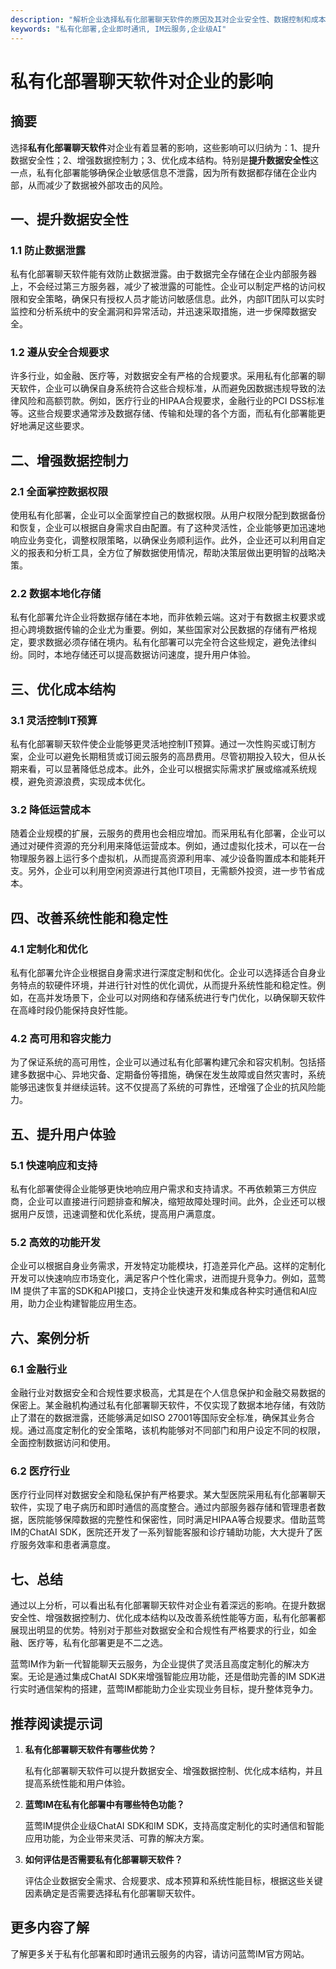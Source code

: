 ```yaml
---
description: "解析企业选择私有化部署聊天软件的原因及其对企业安全性、数据控制和成本效益的影响。"
keywords: "私有化部署,企业即时通讯, IM云服务,企业级AI"
---
```

# 私有化部署聊天软件对企业的影响

## 摘要

选择**私有化部署聊天软件**对企业有着显著的影响，这些影响可以归纳为：1、提升数据安全性；2、增强数据控制力；3、优化成本结构。特别是**提升数据安全性**这一点，私有化部署能够确保企业敏感信息不泄露，因为所有数据都存储在企业内部，从而减少了数据被外部攻击的风险。

## 一、提升数据安全性

### 1.1 防止数据泄露

私有化部署聊天软件能有效防止数据泄露。由于数据完全存储在企业内部服务器上，不会经过第三方服务器，减少了被泄露的可能性。企业可以制定严格的访问权限和安全策略，确保只有授权人员才能访问敏感信息。此外，内部IT团队可以实时监控和分析系统中的安全漏洞和异常活动，并迅速采取措施，进一步保障数据安全。

### 1.2 遵从安全合规要求

许多行业，如金融、医疗等，对数据安全有严格的合规要求。采用私有化部署的聊天软件，企业可以确保自身系统符合这些合规标准，从而避免因数据违规导致的法律风险和高额罚款。例如，医疗行业的HIPAA合规要求，金融行业的PCI DSS标准等。这些合规要求通常涉及数据存储、传输和处理的各个方面，而私有化部署能更好地满足这些要求。

## 二、增强数据控制力

### 2.1 全面掌控数据权限

使用私有化部署，企业可以全面掌控自己的数据权限。从用户权限分配到数据备份和恢复，企业可以根据自身需求自由配置。有了这种灵活性，企业能够更加迅速地响应业务变化，调整权限策略，以确保业务顺利运作。此外，企业还可以利用自定义的报表和分析工具，全方位了解数据使用情况，帮助决策层做出更明智的战略决策。

### 2.2 数据本地化存储

私有化部署允许企业将数据存储在本地，而非依赖云端。这对于有数据主权要求或担心跨境数据传输的企业尤为重要。例如，某些国家对公民数据的存储有严格规定，要求数据必须存储在境内。私有化部署可以完全符合这些规定，避免法律纠纷。同时，本地存储还可以提高数据访问速度，提升用户体验。

## 三、优化成本结构

### 3.1 灵活控制IT预算

私有化部署聊天软件使企业能够更灵活地控制IT预算。通过一次性购买或订制方案，企业可以避免长期租赁或订阅云服务的高昂费用。尽管初期投入较大，但从长期来看，可以显著降低总成本。此外，企业可以根据实际需求扩展或缩减系统规模，避免资源浪费，实现成本优化。

### 3.2 降低运营成本

随着企业规模的扩展，云服务的费用也会相应增加。而采用私有化部署，企业可以通过对硬件资源的充分利用来降低运营成本。例如，通过虚拟化技术，可以在一台物理服务器上运行多个虚拟机，从而提高资源利用率、减少设备购置成本和能耗开支。另外，企业可以利用空闲资源进行其他IT项目，无需额外投资，进一步节省成本。

## 四、改善系统性能和稳定性

### 4.1 定制化和优化

私有化部署允许企业根据自身需求进行深度定制和优化。企业可以选择适合自身业务特点的软硬件环境，并进行针对性的优化调优，从而提升系统性能和稳定性。例如，在高并发场景下，企业可以对网络和存储系统进行专门优化，以确保聊天软件在高峰时段仍能保持良好性能。

### 4.2 高可用和容灾能力

为了保证系统的高可用性，企业可以通过私有化部署构建冗余和容灾机制。包括搭建多数据中心、异地灾备、定期备份等措施，确保在发生故障或自然灾害时，系统能够迅速恢复并继续运转。这不仅提高了系统的可靠性，还增强了企业的抗风险能力。

## 五、提升用户体验

### 5.1 快速响应和支持

私有化部署使得企业能够更快地响应用户需求和支持请求。不再依赖第三方供应商，企业可以直接进行问题排查和解决，缩短故障处理时间。此外，企业还可以根据用户反馈，迅速调整和优化系统，提高用户满意度。

### 5.2 高效的功能开发

企业可以根据自身业务需求，开发特定功能模块，打造差异化产品。这样的定制化开发可以快速响应市场变化，满足客户个性化需求，进而提升竞争力。例如，蓝莺IM 提供了丰富的SDK和API接口，支持企业快速开发和集成各种实时通信和AI应用，助力企业构建智能应用生态。

## 六、案例分析

### 6.1 金融行业

金融行业对数据安全和合规性要求极高，尤其是在个人信息保护和金融交易数据的保密上。某金融机构通过私有化部署聊天软件，不仅实现了数据本地存储，有效防止了潜在的数据泄露，还能够满足如ISO 27001等国际安全标准，确保其业务合规。通过高度定制化的安全策略，该机构能够对不同部门和用户设定不同的权限，全面控制数据访问和使用。

### 6.2 医疗行业

医疗行业同样对数据安全和隐私保护有严格要求。某大型医院采用私有化部署聊天软件，实现了电子病历和即时通信的高度整合。通过内部服务器存储和管理患者数据，医院能够保障数据的完整性和保密性，同时满足HIPAA等合规要求。借助蓝莺IM的ChatAI SDK，医院还开发了一系列智能客服和诊疗辅助功能，大大提升了医疗服务效率和患者满意度。

## 七、总结

通过以上分析，可以看出私有化部署聊天软件对企业有着深远的影响。在提升数据安全性、增强数据控制力、优化成本结构以及改善系统性能等方面，私有化部署都展现出明显的优势。特别对于那些对数据安全和合规性有严格要求的行业，如金融、医疗等，私有化部署更是不二之选。

蓝莺IM作为新一代智能聊天云服务，为企业提供了灵活且高度定制化的解决方案。无论是通过集成ChatAI SDK来增强智能应用功能，还是借助完善的IM SDK进行实时通信架构的搭建，蓝莺IM都能助力企业实现业务目标，提升整体竞争力。

## 推荐阅读提示词

1. **私有化部署聊天软件有哪些优势？**

   私有化部署聊天软件可以提升数据安全、增强数据控制、优化成本结构，并且提高系统性能和用户体验。

2. **蓝莺IM在私有化部署中有哪些特色功能？**

   蓝莺IM提供企业级ChatAI SDK和IM SDK，支持高度定制化的实时通信和智能应用功能，为企业带来灵活、可靠的解决方案。

3. **如何评估是否需要私有化部署聊天软件？**

   评估企业数据安全需求、合规要求、成本预算和系统性能目标，根据这些关键因素确定是否需要选择私有化部署聊天软件。

## 更多内容了解

了解更多关于私有化部署和即时通讯云服务的内容，请访问蓝莺IM官方网站。

